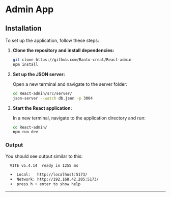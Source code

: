 # Admin App

## Installation

To set up the application, follow these steps:

1. **Clone the repository and install dependencies:**

   ```sh
   git clone https://github.com/Ranto-creat/React-admin
   npm install
   ```

2. **Set up the JSON server:**

   Open a new terminal and navigate to the server folder:

   ```sh
   cd React-admin/src/server/
   json-server --watch db.json -p 3004
   ```

3. **Start the React application:**

   In a new terminal, navigate to the application directory and run:

   ```sh
   cd React-admin/
   npm run dev
   ```

### Output

You should see output similar to this:

```sh
  VITE v5.4.14  ready in 1255 ms

  ➜  Local:   http://localhost:5173/
  ➜  Network: http://192.168.42.205:5173/
  ➜  press h + enter to show help
```

---